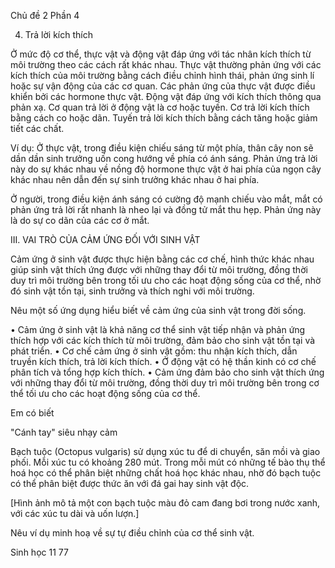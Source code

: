Chủ đề 2
Phần 4

4. Trả lời kích thích

Ở mức độ cơ thể, thực vật và động vật đáp ứng với tác nhân kích thích từ môi trường theo các cách rất khác nhau. Thực vật thường phản ứng với các kích thích của môi trường bằng cách điều chỉnh hình thái, phản ứng sinh lí hoặc sự vận động của các cơ quan. Các phản ứng của thực vật được điều khiển bởi các hormone thực vật. Động vật đáp ứng với kích thích thông qua phản xạ. Cơ quan trả lời ở động vật là cơ hoặc tuyến. Cơ trả lời kích thích bằng cách co hoặc dãn. Tuyến trả lời kích thích bằng cách tăng hoặc giảm tiết các chất.

Ví dụ: Ở thực vật, trong điều kiện chiếu sáng từ một phía, thân cây non sẽ dần dần sinh trưởng uốn cong hướng về phía có ánh sáng. Phản ứng trả lời này do sự khác nhau về nồng độ hormone thực vật ở hai phía của ngọn cây khác nhau nên dẫn đến sự sinh trưởng khác nhau ở hai phía.

Ở người, trong điều kiện ánh sáng có cường độ mạnh chiếu vào mắt, mắt có phản ứng trả lời rất nhanh là nheo lại và đồng tử mắt thu hẹp. Phản ứng này là do sự co dãn của các cơ ở mắt.

III. VAI TRÒ CỦA CẢM ỨNG ĐỐI VỚI SINH VẬT

Cảm ứng ở sinh vật được thực hiện bằng các cơ chế, hình thức khác nhau giúp sinh vật thích ứng được với những thay đổi từ môi trường, đồng thời duy trì môi trường bên trong tối ưu cho các hoạt động sống của cơ thể, nhờ đó sinh vật tồn tại, sinh trưởng và thích nghi với môi trường.

Nêu một số ứng dụng hiểu biết về cảm ứng của sinh vật trong đời sống.

• Cảm ứng ở sinh vật là khả năng cơ thể sinh vật tiếp nhận và phản ứng thích hợp với các kích thích từ môi trường, đảm bảo cho sinh vật tồn tại và phát triển.
• Cơ chế cảm ứng ở sinh vật gồm: thu nhận kích thích, dẫn truyền kích thích, trả lời kích thích.
• Ở động vật có hệ thần kinh có cơ chế phân tích và tổng hợp kích thích.
• Cảm ứng đảm bảo cho sinh vật thích ứng với những thay đổi từ môi trường, đồng thời duy trì môi trường bên trong cơ thể tối ưu cho các hoạt động sống của cơ thể.

Em có biết

"Cánh tay" siêu nhạy cảm

Bạch tuộc (Octopus vulgaris) sử dụng xúc tu để di chuyển, săn mồi và giao phối. Mỗi xúc tu có khoảng 280 mút. Trong mỗi mút có những tế bào thụ thể hoá học có thể phân biệt những chất hoá học khác nhau, nhờ đó bạch tuộc có thể phân biệt được thức ăn với đá gai hay sinh vật độc.

[Hình ảnh mô tả một con bạch tuộc màu đỏ cam đang bơi trong nước xanh, với các xúc tu dài và uốn lượn.]

Nêu ví dụ minh hoạ về sự tự điều chỉnh của cơ thể sinh vật.

Sinh học 11 77